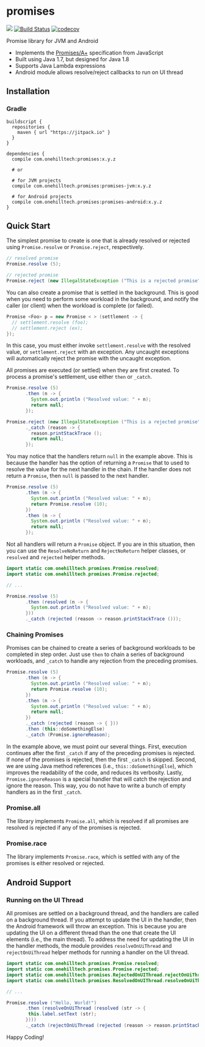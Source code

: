 promises
==========

[![](https://jitpack.io/v/onehilltech/promises.svg)](https://jitpack.io/#onehilltech/promises)
[![Build Status](https://travis-ci.org/onehilltech/promises.svg?branch=master)](https://travis-ci.org/onehilltech/promises)
[![codecov](https://codecov.io/gh/onehilltech/promises/branch/master/graph/badge.svg)](https://codecov.io/gh/onehilltech/promises)

Promise library for JVM and Android

* Implements the [Promises/A+](https://promisesaplus.com/) specification from JavaScript
* Built using Java 1.7, but designed for Java 1.8
* Supports Java Lambda expressions
* Android module allows resolve/reject callbacks to run on UI thread

## Installation

### Gradle

```
buildscript {
  repositories {
    maven { url "https://jitpack.io" }
  }
}

dependencies {
  compile com.onehilltech:promises:x.y.z
  
  # or 
    
  # for JVM projects
  compile com.onehilltech.promises:promises-jvm:x.y.z
  
  # for Android projects
  compile com.onehilltech.promises:promises-android:x.y.z
}
```

## Quick Start

The simplest promise to create is one that is already resolved or rejected using
`Promise.resolve` or `Promise.reject`, respectively.

```java
// resolved promise
Promise.resolve (5);

// rejected promise
Promise.reject (new IllegalStateException ("This is a rejected promise"));
```

You can also create a promise that is settled in the background. This is good when you need to 
perform some workload in the background, and notify the caller (or client) when the workload
is complete (or failed).

```java
Promise <Foo> p = new Promise < > (settlement -> {
  // settlement.resolve (foo);
  // settlement.reject (ex);
}); 
```

In this case, you must either invoke `settlement.resolve` with the resolved value, or
`settlement.reject` with an exception. Any uncaught exceptions will automatically reject
the promise with the uncaught exception.

All promises are executed (or settled) when they are first created. To process
a promise's settlement, use either `then` or `_catch`.

```java
Promise.resolve (5)
       .then (n -> {
         System.out.println ("Resolved value: " + n);
         return null;
       });

Promise.reject (new IllegalStateException ("This is a rejected promise"))
       ._catch (reason -> {
         reason.printStackTrace ();
         return null;
       });
```

You may notice that the handlers return `null` in the example above. This is because the
handler has the option of returning a `Promise` that to used to resolve the value for the
next handler in the chain. If the handler does not return a `Promise`, then `null` is passed
to the next handler.

```java
Promise.resolve (5)
       .then (n -> {
         System.out.println ("Resolved value: " + n);
         return Promise.resolve (10);
       })
       .then (n -> {
         System.out.println ("Resolved value: " + n);
         return null;
       });
```

Not all handlers will return a `Promise` object. If you are in this situation, then you can use
the `ResolveNoReturn` and `RejectNoReturn` helper classes, or `resolved` and `rejected` helper
methods.

```java
import static com.onehilltech.promises.Promise.resolved;
import static com.onehilltech.promises.Promise.rejected;

// ...

Promise.resolve (5)
       .then (resolved (n -> {
         System.out.println ("Resolved value: " + n);
       }))
       ._catch (rejected (reason -> reason.printStackTrace ()));
```

### Chaining Promises

Promises can be chained to create a series of background workloads to be completed in
step order. Just use `then` to chain a series of background workloads, and `_catch` to
handle any rejection from the preceding promises.

```java
Promise.resolve (5)
       .then (n -> {
         System.out.println ("Resolved value: " + n);
         return Promise.resolve (10);
       })
       .then (n -> {
         System.out.println ("Resolved value: " + n);
         return null;
       })
       ._catch (rejected (reason -> { }))
       .then (this::doSomethingElse)
       ._catch (Promise.ignoreReason);
```

In the example above, we must point our several things. First, execution continues
after the first `_catch` if any of the preceding promises is rejected. If none of
the promises is rejected, then the first `_catch` is skipped. Second, we are using
Java method references (i.e., `this::doSomethingElse`), which improves the readability
of the code, and reduces its verbosity. Lastly, `Promise.ignoreReason` is a special 
handler that will catch the rejection and ignore the reason. This way, you do not have
to write a bunch of empty handlers as in the first `_catch`.

### Promise.all

The library implements `Promise.all`, which is resolved if all promises are resolved 
is rejected if any of the promises is rejected.

### Promise.race

The library implements `Promise.race`, which is settled with any of the promises is
either resolved or rejected.

## Android Support

### Running on the UI Thread

All promises are settled on a background thread, and the handlers are called on a background
thread. If you attempt to update the UI in the handler, then the Android framework will throw
an exception. This is because you are updating the UI on a different thread than the one that
create the UI elements (i.e., the main thread). To address the need for updating the UI in
the handler methods, the module provides `resolveOnUiThread` and `rejectOnUiThread` helper
methods for running a handler on the UI thread.

```java
import static com.onehilltech.promises.Promise.resolved;
import static com.onehilltech.promises.Promise.rejected;
import static com.onehilltech.promises.RejectedOnUIThread.rejectOnUiThread;
import static com.onehilltech.promises.ResolvedOnUIThread.resolveOnUiThread;

// ...

Promise.resolve ("Hello, World!")
       .then (resolveOnUiThread (resolved (str -> {
        this.label.setText (str);
       })))
       ._catch (rejectOnUiThread (rejected (reason -> reason.printStackTrace ())));
```


Happy Coding!
